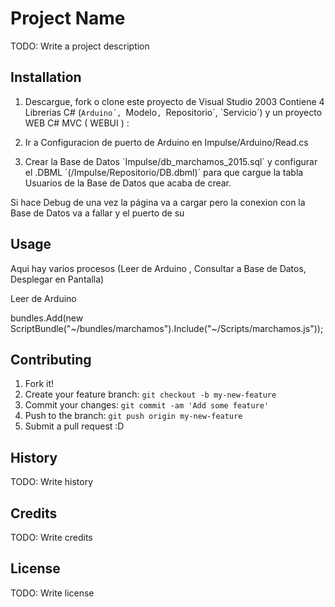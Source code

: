 # Project Name

TODO: Write a project description

## Installation

1. Descargue, fork o clone este proyecto de Visual Studio 2003 
Contiene 4 Librerias C# (`Arduino´, `Modelo`, `Repositorio´, `Servicio´) y 
un proyecto WEB C# MVC (  WEBUI ) :

2. Ir a Configuracion de puerto de Arduino en Impulse/Arduino/Read.cs 

3. Crear la  Base de Datos ´Impulse/db_marchamos_2015.sql´ y configurar el .DBML ´(/Impulse/Repositorio/DB.dbml)´ 
 para que cargue la tabla Usuarios de la Base de Datos que acaba de crear.

Si hace Debug de una vez la página va a cargar pero la conexion con la Base de Datos va a fallar y el puerto de 
su

## Usage

Aqui hay varios procesos (Leer de Arduino , Consultar a Base de Datos, Desplegar en Pantalla)

Leer de Arduino 


bundles.Add(new ScriptBundle("~/bundles/marchamos").Include("~/Scripts/marchamos.js"));

## Contributing

1. Fork it!
2. Create your feature branch: `git checkout -b my-new-feature`
3. Commit your changes: `git commit -am 'Add some feature'`
4. Push to the branch: `git push origin my-new-feature`
5. Submit a pull request :D

## History

TODO: Write history

## Credits

TODO: Write credits

## License

TODO: Write license
